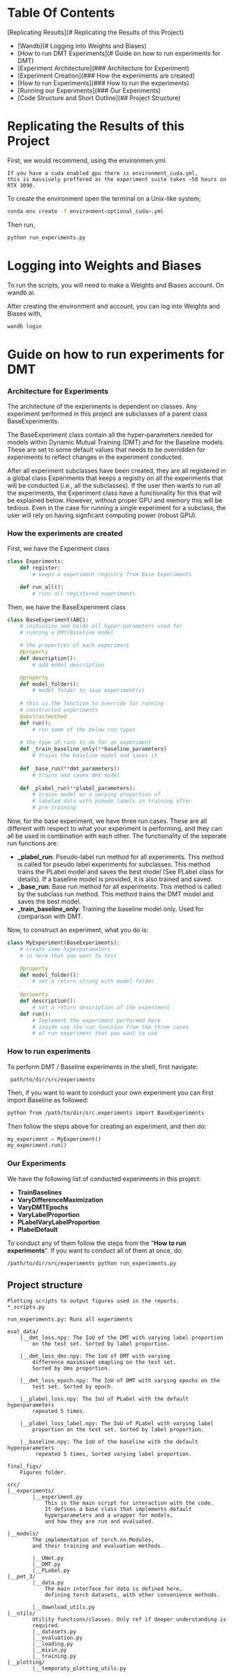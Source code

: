 # Table Of Contents
[Replicating Results](# Replicating the Results of this Project) 
- [Wandb](# Logging into Weights and Biases)
- [How to run DMT Experiments](# Guide on how to run experiments for DMT)
- [Experiment Architecture](### Architecture for Experiment)
- [Experiment Creation](### How the experiments are created)
- [How to run Experiments](### How to run the experiments)
- [Running our Experiments](### Our Experiments)
- [Code Structure and Short Outline](## Project Structure)
# Replicating the Results of this Project
First, we would recommend, using the environmen.yml.
```note
If you have a cuda enabled gpu there is environment_cuda.yml,
this is massively preffered as the experiment suite takes ~50 hours on RTX 3090.
```
To create the environment open the terminal on a Unix-like system;
```bash
conda env create -f environment<optional_cuda>.yml
```

Then run, 
```bash
python run_experiments.py
```

# Logging into Weights and Biases
To run the scripts, you will need to make a Weights and Biases account. On 
wandb.ai.

After creating the environment and account, you can log into Weights and Biases with,
```bash
wandb login
```

# Guide on how to run experiments for DMT


### Architecture for Experiments

The architecture of the experiments is dependent on classes. Any experiment performed in this project are subclasses of a parent class BaseExperiments.  
  
The BaseExperiment class contain all the hyper-parameters needed for models within Dynamic Mutual Training (DMT) and for the Baseline models.
These are set to some default values that needs to be overridden for experiments to reflect changes in the experiment conducted. 

After all experiment subclasses have been created, they are all registered in a global class Experiments that keeps a registry on all the experiments that will be conducted (i.e., all the subclasses). If the user then wants to run all the experiments, the Experiment class have a functionality for this that will be explained below. However, without proper GPU and memory this will be tedious. Even in the case for running a single experiment for a subclass, the user will rely on having signficant computing power (robust GPU).

### How the experiments are created
First, we have the Experiment class

```python 
class Experiments:
    def register:
        # keeps a experiment registry from Base Experiments

    def run_all():
        # runs all registered experiments
```

Then, we have the BaseExperiment class

```python 
class BaseExperiment(ABC):
    # initialize and holds all hyper-parameters used for
    # running a DMT/Baseline model

    # the properties of each experiment
    @property
    def description():
        # add model description

    @property
    def model_folder():
        # model folder to save experiment(s)
    
    # this is the function to override for running 
    # constructed experiments
    @abstractmethod
    def run():
        # run some of the below run types
    
    # the type of runs to do for an experiment
    def _train_baseline_only(**baseline_parameters)
        # trains the baseline model and saves it
    
    def _base_run(**dmt_parameters):
        # trains and saves dmt model
    
    def _plabel_run(**plabel_parameters):
        # trains model on a varying proportion of 
        # labeled data with pseudo labels in training after 
        # pre-training
```
Now, for the base experiment, we have three run cases. 
These are all different with respect to what your experiment is performing, and they can all be used in combination with each other. The functionality of the seperate run functions are:
-  **_plabel_run**: Pseudo-label run method for all experiments. This method is called for pseudo label experiments for subclasses. This method trains the PLabel model and saves the best model (See PLabel class for details). If a baseline model is provided, it is also trained and saved.
- **_base_run**: Base run method for all experiments. This method is called by the subclass run method. This method trains the DMT model and saves the best model.
- **_train_baseline_only**: Training the baseline model only. Used for comparison with DMT.


Now, to construct an experiment, what you do is:
```python
class MyExperiment(BaseExperiments):
    # create some hyperparameters
    # in here that you want to test

    @property
    def model_folder():
        # set a return string with model folder
    
    @property 
    def description():
        # set a return description of the experiment
    def run():
        # Implement the experiment performed here
        # inside use the run function from the three cases
        # of run experiment that you want to use
```
### How to run experiments

To perform DMT / Baseline experiments in the shell, first navigate:

``` path/to/dir/src/experiments``` 

Then, if you want to want to conduct your own experiment you can first import Baseline as followed:

```bash
python from /path/to/dir/src.experiments import BaseExperiments
```

Then follow the steps above for creating an experiment, and then do:
```python
my_experiment = MyExperiment()
my_experiment.run()
```

### Our Experiments

We have the following list of conducted experiments in this project:
- **TrainBaselines**
- **VaryDifferenceMaximization**
- **VaryDMTEpochs**
- **VaryLabelProportion**
- **PLabelVaryLabelProportion**
- **PlabelDefault**

To conduct any of them follow the steps from the "**How to run experiments**". If you want to conduct all of them at once, do:
```bash
/path/to/dir/src/experiments python run_experiments.py
```


## Project structure
```
Plotting scripts to output figures used in the reports.
*_scripts.py

run_experiments.py: Runs all experiments

eval_data/
    |__dmt_loss.npy: The IoU of the DMT with varying label proportion 
        on the test set. Sorted by label proportion.

    |__dmt_loss_dms.npy: The IoU of DMT with varying 
        difference maximised smapling on the test set. 
        Sorted by dms proportion.
        
    |__dmt_loss_epoch.npy: The IoU of DMT with varying epochs on the 
        test set. Sorted by epoch.
        
    |__plabel_loss.npy: The IoU of PLabel with the default hyperparameters
        repeated 5 times.

    |__plabel_loss_label.npy: The IoU of PLabel with varying label 
        proportion on the test set. Sorted by label proportion.

    |__baseline.npy: The IoU of the baseline with the default hyperparameters
         repeated 5 times, Sorted varying label proportion.

final_figs/
    Figures folder.

src/
|__experiments/
        |__experiment.py
            This is the main script for interaction with the code. 
            It defines a base class that implements default 
            hyperparameters and a wrapper for models,
            and how they are run and evaluated.

|__models/
        The implementation of torch.nn.Modules,
        and their training and evaluation methods.

        |__UNet.py
        |__DMT.py
        |__PLabel.py
|__pet_3/
        |__data.py
            The main interface for data is defined here, 
            defining torch datasets, with other convenience methods.

        |__download_utils.py
|__utils/
        Utility functions/classes. Only ref if deeper understanding is 
        required.
        |__datasets.py
        |__evaluation.py
        |__loading.py
        |__mixin.py
        |__training.py
|__plotting/
        |__temporaty_plotting_utils.py

```

